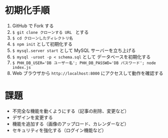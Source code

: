 # 初期化手順
1. GitHub で Fork する
1. `$ git clone クローンする URL ` とする
1. `$ cd クローンしたディレクトリ名`
1. `$ npm init` として初期化する
1. `$ mysql.server start` として MySQL サーバーを立ち上げる
1. `$ mysql -uroot -p < schema.sql` として データベースを初期化する 
1. `$ PHH_DB_USER='DB ユーザー名'; PHH_DB_PASSWD='DB パスワード'; node index.js`
1. Web ブラウザから `http://localhost:8000` にアクセスして動作を確認する

# 課題
+ 不完全な機能を動くようにする（記事の削除、変更など）
+ デザインを変更する
+ 機能を追加する（画像のアップロード、カレンダーなど）
+ セキュリティを強化する（ログイン機能など）
